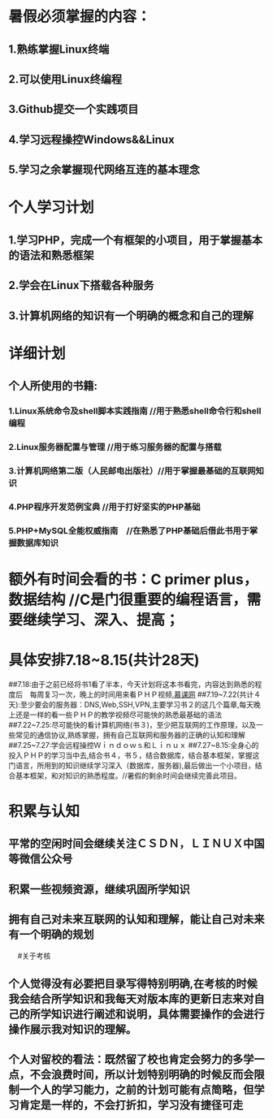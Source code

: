 # 暑假必须掌握的内容：
## 1.熟练掌握Linux终端
## 2.可以使用Linux终编程
## 3.Github提交一个实践项目
## 4.学习远程操控Windows&&Linux
## 5.学习之余掌握现代网络互连的基本理念

# 个人学习计划
## 1.学习PHP，完成一个有框架的小项目，用于掌握基本的语法和熟悉框架
## 2.学会在Linux下搭载各种服务
## 3.计算机网络的知识有一个明确的概念和自己的理解

# 详细计划
## 个人所使用的书籍:
### 1.Linux系统命令及shell脚本实践指南  //用于熟悉shell命令行和shell编程 
### 2.Linux服务器配置与管理   //用于练习服务器的配置与搭载
### 3.计算机网络第二版（人民邮电出版社）//用于掌握最基础的互联网知识
### 4.PHP程序开发范例宝典 //用于打好坚实的PHP基础
### 5.PHP+MySQL全能权威指南　//在熟悉了PHP基础后借此书用于掌握数据库知识 
# 额外有时间会看的书：C primer plus，数据结构 //C是门很重要的编程语言，需要继续学习、深入、提高；
# 具体安排7.18~8.15(共计28天)
##7.18:由于之前已经将书1看了半本，今天计划将这本书看完，内容达到熟悉的程度后　每周复习一次，晚上的时间用来看ＰＨＰ视频,[慕课网](http://www.imooc.com/course/list?c=php)
##7.19~7.22(共计４天):至少要会的服务器：DNS,Web,SSH,VPN,主要学习书２的这几个篇章,每天晚上还是一样的看一些ＰＨＰ的教学视频尽可能快的熟悉最基础的语法
##7.22~7.25:尽可能快的看计算机网络(书３)，至少把互联网的工作原理，以及一些常见的通信协议,熟练掌握，拥有自己互联网和服务器的正确的认知和理解
##7.25~7.27:学会远程操控Ｗｉｎｄｏｗｓ和Ｌｉｎｕｘ
##7.27~8.15:全身心的投入ＰＨＰ的学习当中去,结合书４，书５，结合数据库，结合基本框架，掌握这门语言，所用到的知识继续学习深入（数据库，服务器),最后做出一个小项目，结合基本框架，和对知识的熟悉程度。//暑假的剩余时间会继续完善此项目。
# 积累与认知
## 平常的空闲时间会继续关注ＣＳＤＮ，ＬＩＮＵＸ中国等微信公众号
## 积累一些视频资源，继续巩固所学知识
## 拥有自己对未来互联网的认知和理解，能让自己对未来有一个明确的规划
　
#关于考核
## 个人觉得没有必要把目录写得特别明确,在考核的时候我会结合所学知识和我每天对版本库的更新日志来对自己的所学知识进行阐述和说明，具体需要操作的会进行操作展示我对知识的理解。
## 个人对留校的看法：既然留了校也肯定会努力的多学一点，不会浪费时间，所以计划特别明确的时候反而会限制一个人的学习能力，之前的计划可能有点简略，但学习肯定是一样的，不会打折扣，学习没有捷径可走
